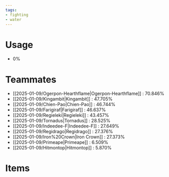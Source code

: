 ```yaml
---
tags:
- fighting
- water
---
```

# Usage
- 0%
# Teammates
- [[2025-01-09/Ogerpon-Hearthflame|Ogerpon-Hearthflame]] : 70.846%
- [[2025-01-09/Kingambit|Kingambit]] : 47.705%
- [[2025-01-09/Chien-Pao|Chien-Pao]] : 46.744%
- [[2025-01-09/Farigiraf|Farigiraf]] : 46.637%
- [[2025-01-09/Regieleki|Regieleki]] : 43.457%
- [[2025-01-09/Tornadus|Tornadus]] : 28.525%
- [[2025-01-09/Indeedee-F|Indeedee-F]] : 27.649%
- [[2025-01-09/Regidrago|Regidrago]] : 27.376%
- [[2025-01-09/Iron%20Crown|Iron Crown]] : 27.373%
- [[2025-01-09/Primeape|Primeape]] : 6.509%
- [[2025-01-09/Hitmontop|Hitmontop]] : 5.870%
# Items